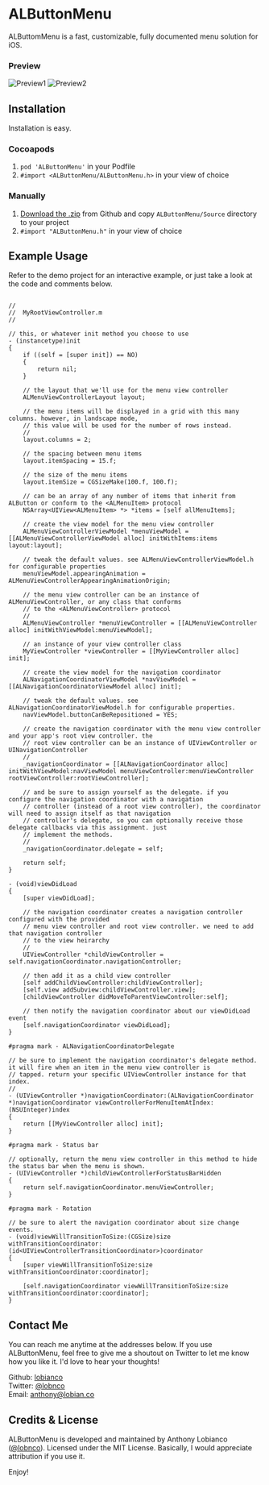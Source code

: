 # ALButtonMenu

ALButtomMenu is a fast, customizable, fully documented menu solution for iOS.

### Preview

![Preview1](https://github.com/lobianco/ALButtonMenu/blob/master/Screenshots/demo1.gif?raw=true) ![Preview2](https://github.com/lobianco/ALButtonMenu/blob/master/Screenshots/demo2.gif?raw=true)

## Installation

Installation is easy.

### Cocoapods

1. `pod 'ALButtonMenu'` in your Podfile
2. `#import <ALButtonMenu/ALButtonMenu.h>` in your view of choice

### Manually

1. [Download the .zip](https://github.com/lobianco/ALButtonMenu/archive/master.zip) from Github and copy `ALButtonMenu/Source` directory to your project
2. `#import "ALButtonMenu.h"` in your view of choice

## Example Usage

Refer to the demo project for an interactive example, or just take a look at the code and comments below. 

```objc

//
//  MyRootViewController.m
//

// this, or whatever init method you choose to use
- (instancetype)init 
{
	if ((self = [super init]) == NO)
	{
		return nil;
	}

	// the layout that we'll use for the menu view controller
	ALMenuViewControllerLayout layout;

	// the menu items will be displayed in a grid with this many columns. however, in landscape mode, 
	// this value will be used for the number of rows instead.
	//
    layout.columns = 2;

    // the spacing between menu items
    layout.itemSpacing = 15.f;

    // the size of the menu items
    layout.itemSize = CGSizeMake(100.f, 100.f);

    // can be an array of any number of items that inherit from ALButton or conform to the <ALMenuItem> protocol
    NSArray<UIView<ALMenuItem> *> *items = [self allMenuItems];

    // create the view model for the menu view controller
    ALMenuViewControllerViewModel *menuViewModel = [[ALMenuViewControllerViewModel alloc] initWithItems:items layout:layout];

    // tweak the default values. see ALMenuViewControllerViewModel.h for configurable properties
    menuViewModel.appearingAnimation = ALMenuViewControllerAppearingAnimationOrigin;

    // the menu view controller can be an instance of ALMenuViewController, or any class that conforms
    // to the <ALMenuViewController> protocol
    //
    ALMenuViewController *menuViewController = [[ALMenuViewController alloc] initWithViewModel:menuViewModel];

    // an instance of your view controller class
	MyViewController *viewController = [[MyViewController alloc] init];

	// create the view model for the navigation coordinator
    ALNavigationCoordinatorViewModel *navViewModel = [[ALNavigationCoordinatorViewModel alloc] init];

    // tweak the default values. see ALNavigationCoordinatorViewModel.h for configurable properties. 
    navViewModel.buttonCanBeRepositioned = YES;

    // create the navigation coordinator with the menu view controller and your app's root view controller. the 
    // root view controller can be an instance of UIViewController or UINavigationController
    //
    _navigationCoordinator = [[ALNavigationCoordinator alloc] initWithViewModel:navViewModel menuViewController:menuViewController rootViewController:rootViewController];

    // and be sure to assign yourself as the delegate. if you configure the navigation coordinator with a navigation
    // controller (instead of a root view controller), the coordinator will need to assign itself as that navigation 
    // controller's delegate, so you can optionally receive those delegate callbacks via this assignment. just 
    // implement the methods. 
    //
    _navigationCoordinator.delegate = self;

	return self;
}

- (void)viewDidLoad
{
    [super viewDidLoad];

    // the navigation coordinator creates a navigation controller configured with the provided 
    // menu view controller and root view controller. we need to add that navigation controller
    // to the view heirarchy
    //
    UIViewController *childViewController = self.navigationCoordinator.navigationController;

    // then add it as a child view controller
    [self addChildViewController:childViewController];
    [self.view addSubview:childViewController.view];
    [childViewController didMoveToParentViewController:self];

    // then notify the navigation coordinator about our viewDidLoad event
    [self.navigationCoordinator viewDidLoad];
}

#pragma mark - ALNavigationCoordinatorDelegate

// be sure to implement the navigation coordinator's delegate method. it will fire when an item in the menu view controller is 
// tapped. return your specific UIViewController instance for that index. 
//
- (UIViewController *)navigationCoordinator:(ALNavigationCoordinator *)navigationCoordinator viewControllerForMenuItemAtIndex:(NSUInteger)index
{
    return [[MyViewController alloc] init];
}

#pragma mark - Status bar

// optionally, return the menu view controller in this method to hide the status bar when the menu is shown. 
- (UIViewController *)childViewControllerForStatusBarHidden
{
    return self.navigationCoordinator.menuViewController;
}

#pragma mark - Rotation

// be sure to alert the navigation coordinator about size change events.
- (void)viewWillTransitionToSize:(CGSize)size withTransitionCoordinator:(id<UIViewControllerTransitionCoordinator>)coordinator
{
    [super viewWillTransitionToSize:size withTransitionCoordinator:coordinator];

    [self.navigationCoordinator viewWillTransitionToSize:size withTransitionCoordinator:coordinator];
}

```

## Contact Me

You can reach me anytime at the addresses below. If you use ALButtonMenu, feel free to give me a shoutout on Twitter to let me know how you like it. I'd love to hear your thoughts! 

Github: [lobianco](https://github.com/lobianco) <br>
Twitter: [@lobnco](https://twitter.com/lobnco) <br>
Email: [anthony@lobian.co](mailto:anthony@lobian.co) 

## Credits & License

ALButtonMenu is developed and maintained by Anthony Lobianco ([@lobnco](https://twitter.com/lobnco)). Licensed under the MIT License. Basically, I would appreciate attribution if you use it.

Enjoy!